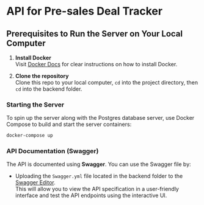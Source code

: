 # API for Pre-sales Deal Tracker

## Prerequisites to Run the Server on Your Local Computer

1. **Install Docker**  
   Visit [Docker Docs](https://docs.docker.com/engine/install/) for clear instructions on how to install Docker.

2. **Clone the repository**  
   Clone this repo to your local computer, `cd` into the project directory, then `cd` into the backend folder.

### Starting the Server

To spin up the server along with the Postgres database server, use Docker Compose to build and start the server containers:

```bash
docker-compose up
```

### API Documentation (Swagger)

The API is documented using **Swagger**. You can use the Swagger file by:

- Uploading the `Swagger.yml` file located in the backend folder to the [Swagger Editor](https://editor.swagger.io/).  
This will allow you to view the API specification in a user-friendly interface and test the API endpoints using the interactive UI.
